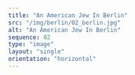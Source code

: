 ```yaml
---
title: "An American Jew In Berlin"
src: "/img/berlin/02_berlin.jpg"
alt: "An American Jew In Berlin"
sequence: 02
type: "image"
layout: "single"
orientation: "horizontal"
---
```

